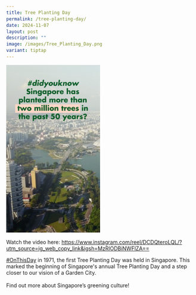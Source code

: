 ```yaml
---
title: Tree Planting Day
permalink: /tree-planting-day/
date: 2024-11-07
layout: post
description: ""
image: /images/Tree_Planting_Day.png
variant: tiptap
---
```

<p></p>
<div class="isomer-image-wrapper">
<img style="width: 50%;" height="auto" width="100%" alt="Tree Planting Day" src="/images/Tree_Planting_Day_Cover.png">
</div>
<p>Watch the video here: <a href="https://www.instagram.com/reel/DCDQteroLQL/?utm_source=ig_web_copy_link&amp;igsh=MzRlODBiNWFlZA==" rel="noopener noreferrer nofollow" target="_blank">https://www.instagram.com/reel/DCDQteroLQL/?utm_source=ig_web_copy_link&amp;igsh=MzRlODBiNWFlZA==</a>
</p>
<p><a href="https://www.instagram.com/explore/tags/onthisday/" class="x1i10hfl xjbqb8w x1ejq31n xd10rxx x1sy0etr x17r0tee x972fbf xcfux6l x1qhh985 xm0m39n x9f619 x1ypdohk xt0psk2 xe8uvvx xdj266r x11i5rnm xat24cr x1mh8g0r xexx8yu x4uap5 x18d9i69 xkhd6sd x16tdsg8 x1hl2dhg xggy1nq x1a2a7pz  _aa9_ _a6hd" rel="noopener noreferrer nofollow" target="_blank">#OnThisDay</a> in
1971, the first Tree Planting Day was held in Singapore. This marked the
beginning of Singapore's annual Tree Planting Day and a step closer to
our vision of a Garden City.
<br>
<br>Find out more about Singapore’s greening culture!</p>